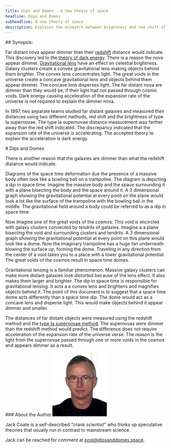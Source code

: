 ```yaml
---
title: Dips and Domes - A new theory of space
headline: Dips and Domes
subheadline: A new theory of space
description: Explains the mismatch between brightness and red shift of distant stars without the need for dark energy.
---
```



<section class="synopsis" markdown="1">
## Synopsis: 

Far distant nova appear dimmer than their [redshift](https://en.wikipedia.org/wiki/Redshift) distance would indicate. 
This discovery led to the [theory of dark energy](https://en.wikipedia.org/wiki/Dark_energy). There is a reason the nova appear dimmer. 
[Gravitational lens](https://en.wikipedia.org/wiki/Gravitational_lens) have an effect on celestial brightness. 
Galaxy clusters create a convex gravitational lens making objects behind them brighter. 
The convex lens concentrates light. 
The great voids in the universe create a concave gravitational lens and objects behind them appear dimmer. 
The concave lens disperses light. 
The far distant nova are dimmer than they would be, if their light had not passed through cosmic voids. 
Dark energy causing acceleration of the expansion rate of the universe is not required to explain the dimmer nova.

In 1997, two separate teams studied far distant galaxies and measured their distances using two different methods, red shift and the brightness of type Ia supernovae. The type Ia supernovae distance measurement was farther away than the red shift indicated. The discrepancy indicated that the expansion rate of the universe is accelerating. The accepted theory to explain the acceleration is dark energy.
</section>

<section class="theory" markdown="1">
# Dips and Domes

There is another reason that the galaxies are dimmer than what the redshift distance would indicate.

Diagrams of the space time deformation due the presence of a massive body often look like a bowling ball on a trampoline. 
The diagram is depicting a dip in space time. 
Imagine the massive body and the space surrounding it with a plane bisecting the body and the space around it. 
A 3 dimensional graph showing the gravitational potential at every point on the plane would look a lot like the surface of the trampoline with the bowling ball in the middle. 
The gravitational field around a body could be referred to as a dip in space time.

Now imagine one of the great voids of the cosmos. This void is encircled with galaxy clusters connected by tendrils of galaxies. 
Imagine a a plane bisecting the void and surrounding clusters and tendrils. 
A 3 dimensional graph showing the gravitational potential at every point on this plane would look like a dome. 
Now the imaginary trampoline has a huge fan underneath blowing the surface up, forming the dome. 
Traveling in any direction from the center of a void takes you to a place with a lower gravitational potential. 
The great voids of the cosmos result in space time domes.

Gravitational lensing is a familiar phenomenon. 
Massive galaxy clusters can make more distant galaxies look distorted because of the lens effect. 
It also makes them larger and brighter. 
The dip in space time is responsible for gravitational lensing. 
It acts a a convex lens and brightens and magnifies objects behind it. 
The point of this document is to suggest that a space time dome acts differently than a space time dip. 
The dome would act as a concave lens and disperse light. 
This would make objects behind it appear dimmer and smaller.

The distances of far distant objects were measured using the redshift method and the [type Ia supernovae method](https://en.wikipedia.org/wiki/Type_Ia_supernova#Light_curve). 
The supernovas were dimmer than the redshift method would predict. 
The difference does not require acceleration of the expansion rate of the universe verse. 
The reason is  the light from the supernovae passed through one or more voids in the cosmos and appears dimmer as a result.
</section>

<section class="about" markdown="1">
### About the Author <img class="float-right img-thumbnail" src="assets/images/jack-coate.jpg" alt="" />

Jack Coate is a self-described "crank scientist" who thinks up speculative theories that usually run in contrast to mainstream science. 

Jack can be reached for comment at [post@dipsanddomes.space](mailto:post@dipsanddomes.space).
<div class="clearfix"></div>
</section>


<div>

</div>
